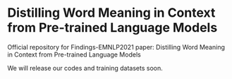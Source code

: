 # Distilling Word Meaning in Context from Pre-trained Language Models
Official repository for Findings-EMNLP2021 paper: Distilling Word Meaning in Context from Pre-trained Language Models

We will release our codes and training datasets soon.
